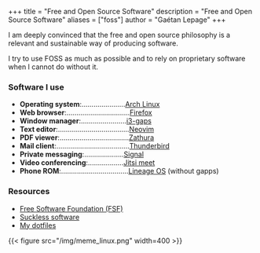 +++
title = "Free and Open Source Software"
description = "Free and Open Source Software"
aliases = ["foss"]
author = "Gaétan Lepage"
+++

I am deeply convinced that the free and open source philosophy is a relevant and sustainable way of producing software.

I try to use FOSS as much as possible and to rely on proprietary software when I cannot do without it.


### Software I use

* **Operating system**:......................[Arch Linux](https://www.archlinux.org/)
* **Web browser**:................................[Firefox](https://www.mozilla.org/en-US/firefox/new/)
* **Window manager**:.......................[i3-gaps](https://github.com/Airblader/i3)
* **Text editor**:....................................[Neovim](https://neovim.io/)
* **PDF viewer**:...................................[Zathura](https://pwmt.org/projects/zathura/)
* **Mail client**:.....................................[Thunderbird](https://www.thunderbird.net/en-US/)
* **Private messaging**:....................[Signal](https://www.signal.org/)
* **Video conferencing**:..................[Jitsi meet](https://meet.jit.si/)
* **Phone ROM**:..................................[Lineage OS](https://lineageos.org/) (without gapps)

### Resources

* [Free Software Foundation (FSF)](https://www.fsf.org/)
* [Suckless software](https://suckless.org/philosophy/)
* [My dotfiles](https://github.com/GaetanLepage/dotfiles)

{{< figure src="/img/meme_linux.png" width=400 >}}
